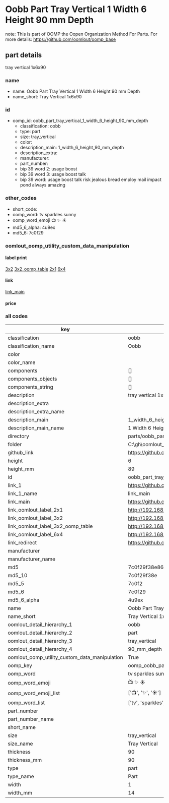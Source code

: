 # Oobb Part Tray Vertical 1 Width 6 Height 90 mm Depth  

note: This is part of OOMP the Oopen Organization Method For Parts. For more details: https://github.com/oomlout/oomp_base

##  part details
  



tray vertical 1x6x90



### name
* name: Oobb Part Tray Vertical 1 Width 6 Height 90 mm Depth
* name_short: Tray Vertical 1x6x90 
### id
* oomp_id: oobb_part_tray_vertical_1_width_6_height_90_mm_depth
  * classification: oobb
  * type: part
  * size: tray_vertical
  * color: 
  * description_main: 1_width_6_height_90_mm_depth
  * description_extra: 
  * manufacturer: 
  * part_number: 
  * bip 39 word 2: usage boost
  * bip 39 word 3: usage boost talk
  * bip 39 word: usage boost talk risk jealous bread employ mail impact pond always amazing

### other_codes
* short_code: 
* oomp_word: tv sparkles sunny
* oomp_word_emoji :tv: :sparkles: :sunny:
* md5_6_alpha: 4u9ex
* md5_6: 7c0f29






### oomlout_oomp_utility_custom_data_manipulation
#### label print
[3x2](http://192.168.1.245:1112/?label=oomp%204u9ex)
[3x2_oomp_table](http://192.168.1.108:1112/?label=oomp%204u9ex)
[2x1](http://192.168.1.242:1112/?label=oomp%204u9ex)
[6x4](http://192.168.1.55:1112/?label=oomp%204u9ex)    

#### link

[link_main](https://github.com/oomlout/oomlout_oobb_version_4_generated_parts/tree/main/navigation_oomp/oobb/part/tray_vertical/1_width_6_height_90_mm_depth/part)                              

#### price







### all codes 
| key | value |  
| --- | --- |  
| classification | oobb |  
| classification_name | Oobb |  
| color |  |  
| color_name |  |  
| components | [] |  
| components_objects | [] |  
| components_string | [] |  
| description | tray vertical 1x6x90 |  
| description_extra |  |  
| description_extra_name |  |  
| description_main | 1_width_6_height_90_mm_depth |  
| description_main_name | 1 Width 6 Height 90 mm Depth |  
| directory | parts/oobb_part_tray_vertical_1_width_6_height_90_mm_depth |  
| folder | C:\gh\oomlout_oobb_version_4_generated_parts\parts\oobb_part_tray_vertical_1_width_6_height_90_mm_depth |  
| github_link | https://github.com/oomlout/oomlout_oomp_part_src/tree/main/parts/oobb_part_tray_vertical_1_width_6_height_90_mm_depth |  
| height | 6 |  
| height_mm | 89 |  
| id | oobb_part_tray_vertical_1_width_6_height_90_mm_depth |  
| link_1 | https://github.com/oomlout/oomlout_oobb_version_4_generated_parts/tree/main/navigation_oomp/oobb/part/tray_vertical/1_width_6_height_90_mm_depth/part |  
| link_1_name | link_main |  
| link_main | https://github.com/oomlout/oomlout_oobb_version_4_generated_parts/tree/main/navigation_oomp/oobb/part/tray_vertical/1_width_6_height_90_mm_depth/part |  
| link_oomlout_label_2x1 | http://192.168.1.242:1112/?label=oomp%204u9ex |  
| link_oomlout_label_3x2 | http://192.168.1.245:1112/?label=oomp%204u9ex |  
| link_oomlout_label_3x2_oomp_table | http://192.168.1.108:1112/?label=oomp%204u9ex |  
| link_oomlout_label_6x4 | http://192.168.1.55:1112/?label=oomp%204u9ex |  
| link_redirect | https://github.com/oomlout/oomlout_oobb_version_4_generated_parts/tree/main/parts/oobb_tray_vertical_01_06_90 |  
| manufacturer |  |  
| manufacturer_name |  |  
| md5 | 7c0f29f38e86291c6dbbcba7bb066f7c |  
| md5_10 | 7c0f29f38e |  
| md5_5 | 7c0f2 |  
| md5_6 | 7c0f29 |  
| md5_6_alpha | 4u9ex |  
| name | Oobb Part Tray Vertical 1 Width 6 Height 90 mm Depth |  
| name_short | Tray Vertical 1x6x90  |  
| oomlout_detail_hierarchy_1 | oobb |  
| oomlout_detail_hierarchy_2 | part |  
| oomlout_detail_hierarchy_3 | tray_vertical |  
| oomlout_detail_hierarchy_4 | 90_mm_depth |  
| oomlout_oomp_utility_custom_data_manipulation | True |  
| oomp_key | oomp_oobb_part_tray_vertical_1_width_6_height_90_mm_depth |  
| oomp_word | tv sparkles sunny |  
| oomp_word_emoji | :tv: :sparkles: :sunny: |  
| oomp_word_emoji_list | [':tv:', ':sparkles:', ':sunny:'] |  
| oomp_word_list | ['tv', 'sparkles', 'sunny'] |  
| part_number |  |  
| part_number_name |  |  
| short_name |  |  
| size | tray_vertical |  
| size_name | Tray Vertical |  
| thickness | 90 |  
| thickness_mm | 90 |  
| type | part |  
| type_name | Part |  
| width | 1 |  
| width_mm | 14 |  
